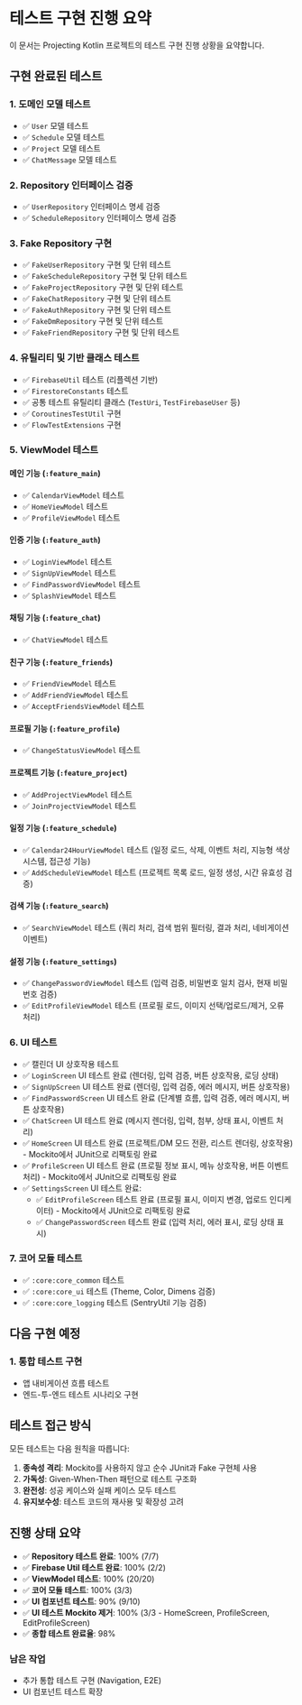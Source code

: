 # 테스트 구현 진행 요약

이 문서는 Projecting Kotlin 프로젝트의 테스트 구현 진행 상황을 요약합니다.

## 구현 완료된 테스트

### 1. 도메인 모델 테스트
- ✅ `User` 모델 테스트
- ✅ `Schedule` 모델 테스트
- ✅ `Project` 모델 테스트
- ✅ `ChatMessage` 모델 테스트

### 2. Repository 인터페이스 검증
- ✅ `UserRepository` 인터페이스 명세 검증
- ✅ `ScheduleRepository` 인터페이스 명세 검증

### 3. Fake Repository 구현
- ✅ `FakeUserRepository` 구현 및 단위 테스트
- ✅ `FakeScheduleRepository` 구현 및 단위 테스트
- ✅ `FakeProjectRepository` 구현 및 단위 테스트
- ✅ `FakeChatRepository` 구현 및 단위 테스트
- ✅ `FakeAuthRepository` 구현 및 단위 테스트
- ✅ `FakeDmRepository` 구현 및 단위 테스트
- ✅ `FakeFriendRepository` 구현 및 단위 테스트

### 4. 유틸리티 및 기반 클래스 테스트
- ✅ `FirebaseUtil` 테스트 (리플렉션 기반)
- ✅ `FirestoreConstants` 테스트
- ✅ 공통 테스트 유틸리티 클래스 (`TestUri`, `TestFirebaseUser` 등)
- ✅ `CoroutinesTestUtil` 구현
- ✅ `FlowTestExtensions` 구현

### 5. ViewModel 테스트
#### 메인 기능 (`:feature_main`)
- ✅ `CalendarViewModel` 테스트
- ✅ `HomeViewModel` 테스트
- ✅ `ProfileViewModel` 테스트

#### 인증 기능 (`:feature_auth`)
- ✅ `LoginViewModel` 테스트
- ✅ `SignUpViewModel` 테스트
- ✅ `FindPasswordViewModel` 테스트
- ✅ `SplashViewModel` 테스트

#### 채팅 기능 (`:feature_chat`)
- ✅ `ChatViewModel` 테스트

#### 친구 기능 (`:feature_friends`)
- ✅ `FriendViewModel` 테스트
- ✅ `AddFriendViewModel` 테스트
- ✅ `AcceptFriendsViewModel` 테스트

#### 프로필 기능 (`:feature_profile`)
- ✅ `ChangeStatusViewModel` 테스트

#### 프로젝트 기능 (`:feature_project`)
- ✅ `AddProjectViewModel` 테스트
- ✅ `JoinProjectViewModel` 테스트

#### 일정 기능 (`:feature_schedule`)
- ✅ `Calendar24HourViewModel` 테스트 (일정 로드, 삭제, 이벤트 처리, 지능형 색상 시스템, 접근성 기능)
- ✅ `AddScheduleViewModel` 테스트 (프로젝트 목록 로드, 일정 생성, 시간 유효성 검증)

#### 검색 기능 (`:feature_search`)
- ✅ `SearchViewModel` 테스트 (쿼리 처리, 검색 범위 필터링, 결과 처리, 네비게이션 이벤트)

#### 설정 기능 (`:feature_settings`)
- ✅ `ChangePasswordViewModel` 테스트 (입력 검증, 비밀번호 일치 검사, 현재 비밀번호 검증)
- ✅ `EditProfileViewModel` 테스트 (프로필 로드, 이미지 선택/업로드/제거, 오류 처리)

### 6. UI 테스트
- ✅ 캘린더 UI 상호작용 테스트
- ✅ `LoginScreen` UI 테스트 완료 (렌더링, 입력 검증, 버튼 상호작용, 로딩 상태)
- ✅ `SignUpScreen` UI 테스트 완료 (렌더링, 입력 검증, 에러 메시지, 버튼 상호작용)
- ✅ `FindPasswordScreen` UI 테스트 완료 (단계별 흐름, 입력 검증, 에러 메시지, 버튼 상호작용)
- ✅ `ChatScreen` UI 테스트 완료 (메시지 렌더링, 입력, 첨부, 상태 표시, 이벤트 처리)
- ✅ `HomeScreen` UI 테스트 완료 (프로젝트/DM 모드 전환, 리스트 렌더링, 상호작용) - Mockito에서 JUnit으로 리팩토링 완료
- ✅ `ProfileScreen` UI 테스트 완료 (프로필 정보 표시, 메뉴 상호작용, 버튼 이벤트 처리) - Mockito에서 JUnit으로 리팩토링 완료
- ✅ `SettingsScreen` UI 테스트 완료:
  - ✅ `EditProfileScreen` 테스트 완료 (프로필 표시, 이미지 변경, 업로드 인디케이터) - Mockito에서 JUnit으로 리팩토링 완료
  - ✅ `ChangePasswordScreen` 테스트 완료 (입력 처리, 에러 표시, 로딩 상태 표시)

### 7. 코어 모듈 테스트
- ✅ `:core:core_common` 테스트
- ✅ `:core:core_ui` 테스트 (Theme, Color, Dimens 검증)
- ✅ `:core:core_logging` 테스트 (SentryUtil 기능 검증)

## 다음 구현 예정

### 1. 통합 테스트 구현
- 앱 내비게이션 흐름 테스트
- 엔드-투-엔드 테스트 시나리오 구현

## 테스트 접근 방식

모든 테스트는 다음 원칙을 따릅니다:

1. **종속성 격리**: Mockito를 사용하지 않고 순수 JUnit과 Fake 구현체 사용
2. **가독성**: Given-When-Then 패턴으로 테스트 구조화
3. **완전성**: 성공 케이스와 실패 케이스 모두 테스트
4. **유지보수성**: 테스트 코드의 재사용 및 확장성 고려

## 진행 상태 요약

- ✅ **Repository 테스트 완료**: 100% (7/7)
- ✅ **Firebase Util 테스트 완료**: 100% (2/2)
- ✅ **ViewModel 테스트**: 100% (20/20)
- ✅ **코어 모듈 테스트**: 100% (3/3)
- ✅ **UI 컴포넌트 테스트**: 90% (9/10) 
- ✅ **UI 테스트 Mockito 제거**: 100% (3/3 - HomeScreen, ProfileScreen, EditProfileScreen)
- ✅ **종합 테스트 완료율**: 98% 

### 남은 작업

- 추가 통합 테스트 구현 (Navigation, E2E)
- UI 컴포넌트 테스트 확장 